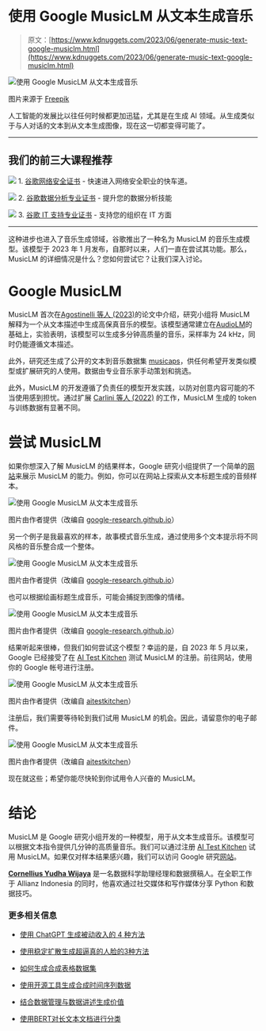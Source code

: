 # 使用 Google MusicLM 从文本生成音乐

> 原文：[https://www.kdnuggets.com/2023/06/generate-music-text-google-musiclm.html](https://www.kdnuggets.com/2023/06/generate-music-text-google-musiclm.html)

![使用 Google MusicLM 从文本生成音乐](../Images/2b81acd0d8e64abebbd99827c62ad992.png)

图片来源于 [Freepik](https://www.freepik.com/free-photo/hearing-issues-collage-design_33535939.htm#page=2&query=artificial%20intelligence%20music&position=4&from_view=search&track=ais)

人工智能的发展比以往任何时候都更加迅猛，尤其是在生成 AI 领域。从生成类似于与人对话的文本到从文本生成图像，现在这一切都变得可能了。

* * *

## 我们的前三大课程推荐

![](../Images/0244c01ba9267c002ef39d4907e0b8fb.png) 1\. [谷歌网络安全证书](https://www.kdnuggets.com/google-cybersecurity) - 快速进入网络安全职业的快车道。

![](../Images/e225c49c3c91745821c8c0368bf04711.png) 2\. [谷歌数据分析专业证书](https://www.kdnuggets.com/google-data-analytics) - 提升您的数据分析技能

![](../Images/0244c01ba9267c002ef39d4907e0b8fb.png) 3\. [谷歌 IT 支持专业证书](https://www.kdnuggets.com/google-itsupport) - 支持您的组织在 IT 方面

* * *

这种进步也进入了音乐生成领域，谷歌推出了一种名为 MusicLM 的音乐生成模型。该模型于 2023 年 1 月发布，自那时以来，人们一直在尝试其功能。那么，MusicLM 的详细情况是什么？您如何尝试它？让我们深入讨论。

# Google MusicLM

MusicLM 首次在[Agostinelli 等人 (2023)](https://arxiv.org/pdf/2301.11325.pdf)的论文中介绍，研究小组将 MusicLM 解释为一个从文本描述中生成高保真音乐的模型。该模型通常建立在[AudioLM](https://arxiv.org/pdf/2209.03143.pdf)的基础上，实验表明，该模型可以生成多分钟高质量的音乐，采样率为 24 kHz，同时仍能遵循文本描述。

此外，研究还生成了公开的文本到音乐数据集 [musicaps](https://www.kaggle.com/datasets/googleai/musiccaps)，供任何希望开发类似模型或扩展研究的人使用。数据由专业音乐家手动策划和挑选。

此外，MusicLM 的开发遵循了负责任的模型开发实践，以防对创意内容可能的不当使用感到担忧。通过扩展 [Carlini 等人 (2022)](https://arxiv.org/abs/2202.07646) 的工作，MusicLM 生成的 token 与训练数据有显著不同。

# 尝试 MusicLM

如果你想深入了解 MusicLM 的结果样本，Google 研究小组提供了一个简单的[网站](https://google-research.github.io/seanet/musiclm/examples/)来展示 MusicLM 的能力。例如，你可以在网站上探索从文本标题生成的音频样本。

![使用 Google MusicLM 从文本生成音乐](../Images/6fc6a122a08f95a529aa6eeea9a991fa.png)

图片由作者提供（改编自 [google-research.github.io](https://google-research.github.io/seanet/musiclm/examples/)）

另一个例子是我最喜欢的样本，故事模式音乐生成，通过使用多个文本提示将不同风格的音乐整合成一个整体。

![使用 Google MusicLM 从文本生成音乐](../Images/95140ddb3fc180684542f8172da5b9c1.png)

图片由作者提供（改编自 [google-research.github.io](https://google-research.github.io/seanet/musiclm/examples/)）

也可以根据绘画标题生成音乐，可能会捕捉到图像的情绪。

![使用 Google MusicLM 从文本生成音乐](../Images/65d28e977fec776b86934f4fb6ffa075.png)

图片由作者提供（改编自 [google-research.github.io](https://google-research.github.io/seanet/musiclm/examples/)）

结果听起来很棒，但我们如何尝试这个模型？幸运的是，自 2023 年 5 月以来，Google 已经接受了在 [AI Test Kitchen](https://g.co/aitestkitchen) 测试 MusicLM 的注册。前往网站，使用你的 Google 帐号进行注册。

![使用 Google MusicLM 从文本生成音乐](../Images/64efc580849c6d5cfb07c4f0e65e5644.png)

图片由作者提供（改编自 [aitestkitchen](https://aitestkitchen.withgoogle.com/experiments/music-lm)）

注册后，我们需要等待轮到我们试用 MusicLM 的机会。因此，请留意你的电子邮件。

![使用 Google MusicLM 从文本生成音乐](../Images/f7426baa88b40b0a05e8e822299caf3d.png)

图片由作者提供（改编自 [aitestkitchen](https://aitestkitchen.withgoogle.com/experiments/music-lm)）

现在就这些；希望你能尽快轮到你试用令人兴奋的 MusicLM。

# 结论

MusicLM 是 Google 研究小组开发的一种模型，用于从文本生成音乐。该模型可以根据文本指令提供几分钟的高质量音乐。我们可以通过注册 [AI Test Kitchen](https://g.co/aitestkitchen) 试用 MusicLM。如果仅对样本结果感兴趣，我们可以访问 Google 研究[网站](https://google-research.github.io/seanet/musiclm/examples/)。

**[Cornellius Yudha Wijaya](https://www.linkedin.com/in/cornellius-yudha-wijaya/)** 是一名数据科学助理经理和数据撰稿人。在全职工作于 Allianz Indonesia 的同时，他喜欢通过社交媒体和写作媒体分享 Python 和数据技巧。

### 更多相关信息

+   [使用 ChatGPT 生成被动收入的 4 种方法](https://www.kdnuggets.com/2023/03/4-ways-generate-passive-income-chatgpt.html)

+   [使用稳定扩散生成超逼真的人脸的3种方法](https://www.kdnuggets.com/3-ways-to-generate-hyper-realistic-faces-using-stable-diffusion)

+   [如何生成合成表格数据集](https://www.kdnuggets.com/2022/03/generate-tabular-synthetic-dataset.html)

+   [使用开源工具生成合成时间序列数据](https://www.kdnuggets.com/2022/06/generate-synthetic-timeseries-data-opensource-tools.html)

+   [结合数据管理与数据讲述生成价值](https://www.kdnuggets.com/combining-data-management-and-data-storytelling-to-generate-value)

+   [使用BERT对长文本文档进行分类](https://www.kdnuggets.com/2022/02/classifying-long-text-documents-bert.html)
